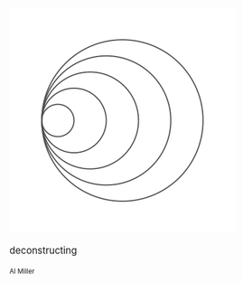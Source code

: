<img id="circles-animation" class="fade-in-1" src="./static/assets/theme/circles.svg" />

<div class="cover-info fade-in-2">
<p style="font-size: larger">deconstructing</p>
<p><small>Al Miller</small></p>
</div>

<div class="contact-links fade-in-3">
<a href="./static/assets/anm_resume.pdf" target="__blank" download="anm_resume.pdf"><i class="fas fa-file-pdf icon"></i></a>
<a href="https://www.github.com/ANMillerIII/" target="__blank"><i class="fab fa-github icon"></i></a>
<a href="https://www.linkedin.com/in/al-miller/" target="__blank"><i class="fab fa-linkedin-in icon"></i></a>
<a href="mailto:albert.miller@uconn.edu" target="__blank"><i class="fas fa-envelope icon"></i></a>
</div>